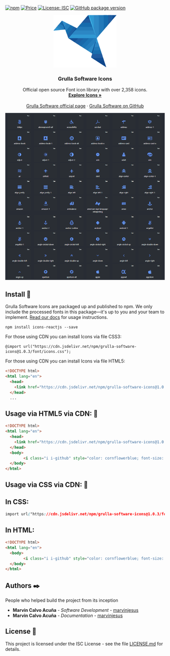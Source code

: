 [![npm](https://badgen.net/npm/v/grulla-software-icons)](https://www.npmjs.com/package/grulla-software-icons) 
[![Price](https://img.shields.io/badge/price-FREE-purple.svg)](https://github.com/Grulla-Software/icons/blob/main/LICENSE.md) 
[![License: ISC](https://img.shields.io/badge/license-ISC-yellow.svg)](https://github.com/Grulla-Software/icons/blob/main/LICENSE.md) 
[![GitHub package version](https://img.shields.io/badge/version-1.0.3-green.svg)](https://github.com/Grulla-Software/icons)
<p align="center">
  <a href="ttps://grullasoftware.vercel.app/">
    <img src="https://github.com/Grulla-Software/icons/blob/main/img/logo.png" alt="Gulla Software logo" width="200" height="165">
  </a>
</p>

<h3 align="center">Grulla Software Icons</h3>

<p align="center">
  Official open source Font icon library   with over 2,358 icons.
  <br>
  <a href="https://grulla-software.github.io/page-icons/"><strong>Explore Icons »</strong></a>
  <br>
  <br>
  <a href="https://grullasoftware.vercel.app/">Grulla Software official page</a>
  ·
  <a href="https://github.com/Grulla-Software">Grulla Software on GitHub</a>
  <br>
</p>

[![Icons preview](https://github.com/Grulla-Software/icons/blob/main/img/icons.png)](https://grulla-software.github.io/page-icons/)

## Install 🔧

Grulla Software Icons are packaged up and published to npm. We only include the processed fonts in this package—it's up to you and your team to implement. [Read our docs](https://www.npmjs.com/package/icons-reactjs) for usage instructions.

```shell
npm install icons-reactjs --save 
```

For those using CDN you can install Icons via file CSS3:

```shell
@import url("https://cdn.jsdelivr.net/npm/grulla-software-icons@1.0.3/font/icons.css");
```
For those using CDN you can install Icons via file HTML5:
```html
<!DOCTYPE html>
<html lang="en">
  <head>
    <link href="https://cdn.jsdelivr.net/npm/grulla-software-icons@1.0.3/font/icons.css" rel="stylesheet"  crossorigin="anonymous">
  </head>
  ...
```
## Usage via HTML5 via CDN: 🚀

```html
<!DOCTYPE html>
<html lang="en">
  <head>
    <link href="https://cdn.jsdelivr.net/npm/grulla-software-icons@1.0.3/font/icons.css" rel="stylesheet"  crossorigin="anonymous">
  </head>
  <body>
        <i class="i i-github" style="color: cornflowerblue; font-size: 2rem;"></i>
  </body>
</html>
```
## Usage via CSS via CDN: 🚀
## In CSS:
```css
import url("https://cdn.jsdelivr.net/npm/grulla-software-icons@1.0.3/font/icons.css");
```
## In HTML:
```html
<!DOCTYPE html>
<html lang="en">
  <body>
        <i class="i i-github" style="color: cornflowerblue; font-size: 2rem;"></i>
  </body>
</html>
```

## Authors ✒️

People who helped build the project from its inception

* **Marvin Calvo Acuña** - *Software Development* - [marvinjesus](https://github.com/MarvinJesus)
* **Marvin Calvo Acuña** - *Documentation* - [marvinjesus](https://github.com/MarvinJesus)

## License 📄

This project is licensed under the ISC License - see the file [LICENSE.md](LICENSE.md) for details.
